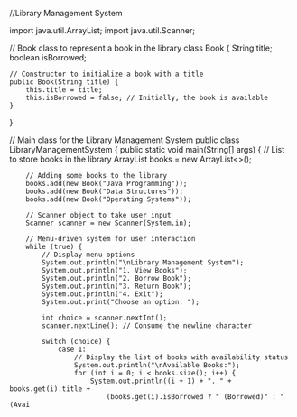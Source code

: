 

//Library Management System 


import java.util.ArrayList;
import java.util.Scanner;

// Book class to represent a book in the library
class Book {
    String title;
    boolean isBorrowed;

    // Constructor to initialize a book with a title
    public Book(String title) {
        this.title = title;
        this.isBorrowed = false; // Initially, the book is available
    }
}

// Main class for the Library Management System
public class LibraryManagementSystem {
    public static void main(String[] args) {
        // List to store books in the library
        ArrayList<Book> books = new ArrayList<>();
        
        // Adding some books to the library
        books.add(new Book("Java Programming"));
        books.add(new Book("Data Structures"));
        books.add(new Book("Operating Systems"));

        // Scanner object to take user input
        Scanner scanner = new Scanner(System.in);

        // Menu-driven system for user interaction
        while (true) {
            // Display menu options
            System.out.println("\nLibrary Management System");
            System.out.println("1. View Books");
            System.out.println("2. Borrow Book");
            System.out.println("3. Return Book");
            System.out.println("4. Exit");
            System.out.print("Choose an option: ");

            int choice = scanner.nextInt();
            scanner.nextLine(); // Consume the newline character

            switch (choice) {
                case 1:
                    // Display the list of books with availability status
                    System.out.println("\nAvailable Books:");
                    for (int i = 0; i < books.size(); i++) {
                        System.out.println((i + 1) + ". " + books.get(i).title + 
                            (books.get(i).isBorrowed ? " (Borrowed)" : " (Avai

